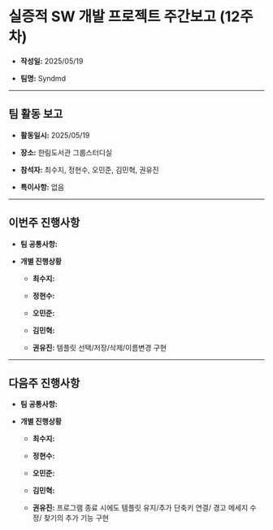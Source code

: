 # 실증적 SW 개발 프로젝트 주간보고 (12주차)
- **작성일:** 2025/05/19

- **팀명:** Syndmd

***

## 팀 활동 보고
- **활동일시:** 2025/05/19

- **장소:** 한림도서관 그룹스터디실

- **참석자:** 최수지, 정현수, 오민준, 김민혁, 권유진

- **특이사항:** 없음

***

## 이번주 진행사항
- **팀 공통사항:** 

- **개별 진행상황**

  - **최수지:** 

  - **정현수:** 

  - **오민준:** 

  - **김민혁:** 

  - **권유진:** 템플릿 선택/저장/삭제/이름변경 구현

***

## 다음주 진행사항
- **팀 공통사항:** 

- **개별 진행상황**

  - **최수지:**  

  - **정현수:** 

  - **오민준:** 

  - **김민혁:** 

  - **권유진:** 프로그램 종료 시에도 템플릿 유지/추가 단축키 연결/ 경고 메세지 수정/ 찾기의 추가 기능 구현
